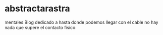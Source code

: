 # abstractarastra
mentales
Blog dedicado a
hasta donde podemos llegar con el cable
no hay nada que supere el contacto fisico
